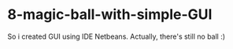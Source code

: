 8-magic-ball-with-simple-GUI
============================

So i created GUI using IDE Netbeans. Actually, there's still no ball :)
